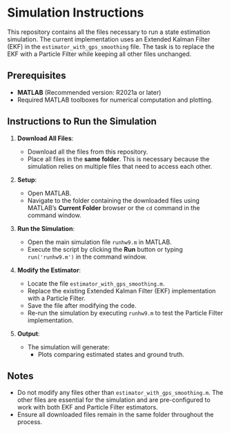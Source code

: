 # Simulation Instructions

This repository contains all the files necessary to run a state estimation simulation. The current implementation uses an Extended Kalman Filter (EKF) in the `estimator_with_gps_smoothing` file. The task is to replace the EKF with a Particle Filter while keeping all other files unchanged.

## Prerequisites
- **MATLAB** (Recommended version: R2021a or later)
- Required MATLAB toolboxes for numerical computation and plotting.

## Instructions to Run the Simulation

1. **Download All Files**:
   - Download all the files from this repository.
   - Place all files in the **same folder**. This is necessary because the simulation relies on multiple files that need to access each other.

2. **Setup**:
   - Open MATLAB.
   - Navigate to the folder containing the downloaded files using MATLAB’s **Current Folder** browser or the `cd` command in the command window.

3. **Run the Simulation**:
   - Open the main simulation file `runhw9.m` in MATLAB.
   - Execute the script by clicking the **Run** button or typing `run('runhw9.m')` in the command window.

4. **Modify the Estimator**:
   - Locate the file `estimator_with_gps_smoothing.m`.
   - Replace the existing Extended Kalman Filter (EKF) implementation with a Particle Filter.
   - Save the file after modifying the code.
   - Re-run the simulation by executing `runhw9.m` to test the Particle Filter implementation.

5. **Output**:
   - The simulation will generate:
     - Plots comparing estimated states and ground truth.


## Notes
- Do not modify any files other than `estimator_with_gps_smoothing.m`. The other files are essential for the simulation and are pre-configured to work with both EKF and Particle Filter estimators.
- Ensure all downloaded files remain in the same folder throughout the process.
